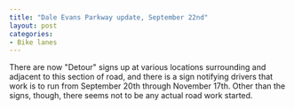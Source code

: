 ```yaml
---
title: "Dale Evans Parkway update, September 22nd"
layout: post
categories:
- Bike lanes
---
```


There are now "Detour" signs up at various locations surrounding and adjacent to this section of road, and there is a sign notifying drivers that work is to run from September 20th through November 17th. Other than the signs, though, there seems not to be any actual road work started.